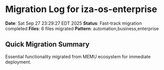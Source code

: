 # Migration Log for iza-os-enterprise

**Date**: Sat Sep 27 23:29:27 EDT 2025
**Status**: Fast-track migration completed
**Files**:        6 files migrated
**Pattern**: automation,business,enterprise

## Quick Migration Summary
Essential functionality migrated from MEMU ecosystem for immediate deployment.
